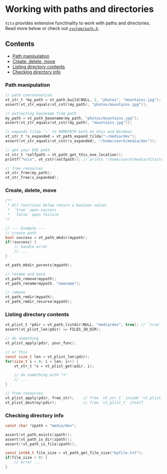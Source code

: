 # Working with paths and directories
`Vita` provides extensive functinality to work with paths and directories. Read more below or check out [`system/path.h`](../../inc/vita/system/path.h).

## Contents
* [Path manipulation](page4.md#path-manipulation)
* [Create, delete, move](page4.md#create-delete-move)
* [Listing directory contents](page4.md#listing-directory-contents)
* [Checking directory info](page4.md#checking-directory-info)

### Path manipulation
```c
// path concatenation
vt_str_t *my_path = vt_path_build(NULL, 2, "photos", "mountains.jpg");
assert(vt_str_equals(vt_cstr(my_path), "photos/mountains.jpg"));

// extracting basename from path
my_path = vt_path_basename(my_path, "photos/mountains.jpg");
assert(vt_str_equals(vt_cstr(my_path), "mountains.jpg"));

// expands tilda `~` to HOMEPATH both on Unix and Windows
vt_str_t *s_expanded = vt_path_expand_tilda("~/media/dev");
assert(vt_str_equals(vt_cstr(s_expanded), "/home/userX/media/dev"));

// get your EXE path
vt_str_t *selfpath = vt_path_get_this_exe_location();
printf("%s\n", vt_cstr(selfpath)); // prints "/home/userX/media/Vita/tests/bin/test_path"

// free resources
vt_str_free(my_path); 
vt_str_free(s_expanded);
```
### Create, delete, move
```c
/**
 * All functions below return a boolean value:
 *  `true` upon success
 *  `false` upon failure
*/

// --- Example ---
// create path
bool success = vt_path_mkdir(mypath);
if(!success) {
    // handle error
    // ...
}

vt_path_mkdir_parents(mypath);

// rename and move
vt_path_remove(mypath);
vt_path_rename(mypath, "newname");

// remove
vt_path_rmdir(mypath);
vt_path_rmdir_recurse(mypath);
```

### Listing directory contents
```c
vt_plist_t *pdir = vt_path_listdir(NULL, "media/dev", true); // `true` here is for ignoring dot.files: .vim, .gitignore, etc...
assert(vt_plist_len(pdir) == FILES_IN_DIR);

// do something
vt_plist_apply(pdir, your_func);

// or this
const size_t len = vt_plist_len(pdir);
for(size_t i = 0; i < len; i++) {
    vt_str_t *s = vt_plist_get(pdir, i);

    // do something with "s"
    // ...
}

// free resources
vt_plist_apply(pdir, free_str);    // free `vt_str_t` inside `vt_plist_t`
vt_plist_destroy(pdir);            // free `vt_plist_t` itself
```

### Checking directory info
```c
const char *zpath = "media/dev";

assert(vt_path_exists(zpath));
assert(vt_path_is_dir(zpath));
assert(!vt_path_is_file(zpath));

const int64_t file_size = vt_path_get_file_size("myfile.txt");
if(file_size < 0) {
    // error ...
}
```


